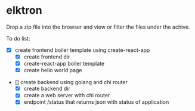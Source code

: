 # elktron
Drop a zip file into the browser and view or filter the files under the achive.

To do list:
- [x] create frontend boiler template using create-react-app
    - [X] create frontend dir
    - [X] create-react-app boiler template
    - [X] create hello world page
- [] create backend using golang and chi router
    - [X] create backend dir
    - [X] create a web server with chi router
    - [X] endpoint /status that returns json with status of application